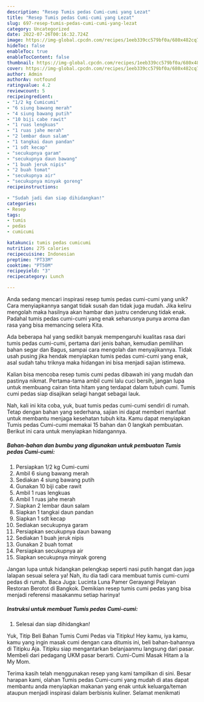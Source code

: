 ```yaml
---
description: "Resep Tumis pedas Cumi-cumi yang Lezat"
title: "Resep Tumis pedas Cumi-cumi yang Lezat"
slug: 697-resep-tumis-pedas-cumi-cumi-yang-lezat
category: Uncategorized
date: 2022-07-26T00:16:32.724Z
image: https://img-global.cpcdn.com/recipes/1eeb339cc579bf0a/680x482cq70/tumis-pedas-cumi-cumi-foto-resep-utama.jpg
hideToc: false
enableToc: true
enableTocContent: false
thumbnail: https://img-global.cpcdn.com/recipes/1eeb339cc579bf0a/680x482cq70/tumis-pedas-cumi-cumi-foto-resep-utama.jpg
cover: https://img-global.cpcdn.com/recipes/1eeb339cc579bf0a/680x482cq70/tumis-pedas-cumi-cumi-foto-resep-utama.jpg
author: Admin
authorAv: notfound
ratingvalue: 4.2
reviewcount: 5
recipeingredient:
- "1/2 kg Cumicumi"
- "6 siung bawang merah"
- "4 siung bawang putih"
- "10 biji cabe rawit"
- "1 ruas lengkuas"
- "1 ruas jahe merah"
- "2 lembar daun salam"
- "1 tangkai daun pandan"
- "1 sdt kecap"
- "secukupnya garam"
- "secukupnya daun bawang"
- "1 buah jeruk nipis"
- "2 buah tomat"
- "secukupnya air"
- "secukupnya minyak goreng"
recipeinstructions:

- "Sudah jadi dan siap dihidangkan!"
categories:
- Resep
tags:
- tumis
- pedas
- cumicumi

katakunci: tumis pedas cumicumi 
nutrition: 275 calories
recipecuisine: Indonesian
preptime: "PT33M"
cooktime: "PT50M"
recipeyield: "3"
recipecategory: Lunch

---
```





Anda sedang mencari inspirasi resep tumis pedas cumi-cumi yang unik? Cara menyiapkannya sangat tidak susah dan tidak juga mudah. Jika keliru mengolah maka hasilnya akan hambar dan justru cenderung tidak enak. Padahal tumis pedas cumi-cumi yang enak seharusnya punya aroma dan rasa yang bisa memancing selera Kita.





Ada beberapa hal yang sedikit banyak mempengaruhi kualitas rasa dari tumis pedas cumi-cumi, pertama dari jenis bahan, kemudian pemilihan bahan segar dan Bagus, sampai cara mengolah dan menyajikannya. Tidak usah pusing jika hendak menyiapkan tumis pedas cumi-cumi yang enak,      asal sudah tahu triknya maka hidangan ini bisa menjadi sajian istimewa.














Kalian bisa mencoba resep tumis cumi pedas dibawah ini yang mudah dan pastinya nikmat. Pertama-tama ambil cumi lalu cuci bersih, jangan lupa untuk membuang cairan tinta hitam yang terdapat dalam tubuh cumi. Tumis cumi pedas siap disajikan selagi hangat sebagai lauk.






Nah, kali ini kita coba, yuk, buat tumis pedas cumi-cumi sendiri di rumah. Tetap dengan bahan yang sederhana, sajian ini dapat memberi manfaat untuk membantu menjaga kesehatan tubuh kita. Kamu dapat menyiapkan Tumis pedas Cumi-cumi memakai 15 bahan dan 0 langkah pembuatan. Berikut ini cara untuk menyiapkan hidangannya.

<!--inarticleads1-->

##### Bahan-bahan dan bumbu yang digunakan untuk pembuatan Tumis pedas Cumi-cumi:

1. Persiapkan 1/2 kg Cumi-cumi
1. Ambil 6 siung bawang merah
1. Sediakan 4 siung bawang putih
1. Gunakan 10 biji cabe rawit
1. Ambil 1 ruas lengkuas
1. Ambil 1 ruas jahe merah
1. Siapkan 2 lembar daun salam
1. Siapkan 1 tangkai daun pandan
1. Siapkan 1 sdt kecap
1. Sediakan secukupnya garam
1. Persiapkan secukupnya daun bawang
1. Sediakan 1 buah jeruk nipis
1. Gunakan 2 buah tomat
1. Persiapkan secukupnya air
1. Siapkan secukupnya minyak goreng


Jangan lupa untuk hidangkan pelengkap seperti nasi putih hangat dan juga lalapan sesuai selera ya! Nah, itu dia tadi cara membuat tumis cumi-cumi pedas di rumah. Baca Juga: Lucinta Luna Pamer Gerayangi Pelayan Restoran Berotot di Bangkok. Demikian resep tumis cumi pedas yang bisa menjadi referensi masakanmu setiap harinya! 

<!--inarticleads2-->

##### Instruksi untuk membuat Tumis pedas Cumi-cumi:


1. Selesai dan siap dihidangkan!

Yuk, Titip Beli Bahan Tumis Cumi Pedas via Titipku! Hey kamu, iya kamu, kamu yang ingin masak cumi dengan cara ditumis ini, beli bahan-bahannya di Titipku Aja. Titipku siap mengantarkan belanjaanmu langsung dari pasar. Membeli dari pedagang UKM pasar berarti. Cumi-Cumi Masak Hitam a la My Mom. 

Terima kasih telah menggunakan resep yang kami tampilkan di sini. Besar harapan kami, olahan Tumis pedas Cumi-cumi yang mudah di atas dapat membantu anda menyiapkan makanan yang enak untuk keluarga/teman ataupun menjadi inspirasi dalam berbisnis kuliner. Selamat menikmati
